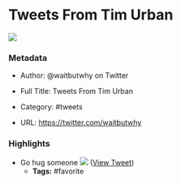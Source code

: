 # Tweets From Tim Urban

![](https://pbs.twimg.com/profile_images/378800000096549990/2b5b8a614e16b1527ebb75e1a7266d85.jpeg)

### Metadata

- Author: @waitbutwhy on Twitter
- Full Title: Tweets From Tim Urban
- Category: #tweets


- URL: https://twitter.com/waitbutwhy

### Highlights

- Go hug someone 
  ![](https://pbs.twimg.com/media/E_cbRymWQAAKPi3.png) ([View Tweet](https://twitter.com/waitbutwhy/status/1438648642454315010))
    - **Tags:** #favorite
